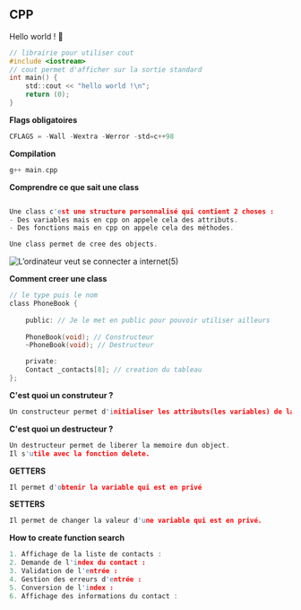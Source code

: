 ## **CPP**

Hello world ! 🙂

```c
// librairie pour utiliser cout
#include <iostream>
// cout permet d'afficher sur la sortie standard
int main() {
    std::cout << "hello world !\n";
    return (0);
}

```
**Flags obligatoires**

```c
CFLAGS = -Wall -Wextra -Werror -std=c++98
```
**Compilation**

```c
g++ main.cpp 

```

**Comprendre ce que sait une class**

```c

Une class c'est une structure personnalisé qui contient 2 choses :
- Des variables mais en cpp on appele cela des attributs.
- Des fonctions mais en cpp on appele cela des méthodes.

Une class permet de cree des objects.

```
![L’ordinateur veut se connecter a internet(5)](https://github.com/user-attachments/assets/1614d047-f76e-4776-9c7f-2072b1844fc1)

**Comment creer une class**

```c
// le type puis le nom 
class PhoneBook {
    
    public: // Je le met en public pour pouvoir utiliser ailleurs
    
    PhoneBook(void); // Constructeur
    ~PhoneBook(void); // Destructeur

    private:
    Contact _contacts[8]; // creation du tableau
};

```

**C'est quoi un construteur ?**

```c
Un constructeur permet d'initialiser les attributs(les variables) de la classe lors de la création d'un objet.
```

**C'est quoi un destructeur ?**

```c
Un destructeur permet de liberer la memoire dun object.
Il s'utile avec la fonction delete.
```

**GETTERS**

```c
Il permet d'obtenir la variable qui est en privé

```

**SETTERS**

```c
Il permet de changer la valeur d'une variable qui est en privé.

```

**How to create function search**
```c
1. Affichage de la liste de contacts :
2. Demande de l'index du contact :
3. Validation de l'entrée :
4. Gestion des erreurs d'entrée :
5. Conversion de l'index :
6. Affichage des informations du contact :
```



